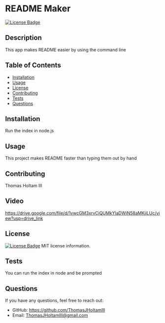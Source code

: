 # README Maker
[![License Badge](https://img.shields.io/badge/License-MIT-blue.svg)](https://opensource.org/licenses/MIT)

## Description
This app makes README easier by using the command line

## Table of Contents
- [Installation](#installation)
- [Usage](#usage)
- [License](#license)
- [Contributing](#contributing)
- [Tests](#tests)
- [Questions](#questions)

## Installation
Run the index in node.js 

## Usage
This project makes README faster than typing them out by hand

## Contributing
Thomas Holtam III

## Video 
https://drive.google.com/file/d/1vwcGM3xrvCjQUMkYlaDWiN58aMKjiLUc/view?usp=drive_link

## License
[![License Badge](https://img.shields.io/badge/License-MIT-blue.svg)](https://opensource.org/licenses/MIT)
MIT license information.

## Tests
You can run the index in node and be prompted

## Questions
If you have any questions, feel free to reach out:
- GitHub: https://github.com/ThomasJHoltamIII
- Email: ThomasJHoltamIII@gmail.com

